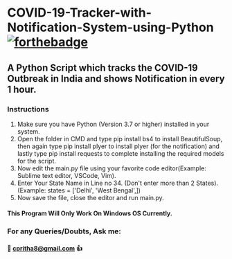 # COVID-19-Tracker-with-Notification-System-using-Python     [![forthebadge](https://forthebadge.com/images/badges/made-with-python.svg)](https://forthebadge.com)
## A Python Script which tracks the COVID-19 Outbreak in India and shows Notification in every 1 hour.

### Instructions
1. Make sure you have Python (Version 3.7 or higher) installed in your system.
2. Open the folder in CMD and type pip install bs4 to install BeautifulSoup, then again type pip install plyer to install plyer (for the notification) and lastly type pip install    requests to complete installing the required models for the script.
3. Now edit the main.py file using your favorite code editor(Example: Sublime text editor, VSCode, Vim).
4. Enter Your State Name in Line no 34. (Don't enter more than 2 States). (Example: states = ['Delhi', 'West Bengal',])
5. Now save the file, close the editor and run main.py.
#### This Program Will Only Work On Windows OS Currently.

### For any Queries/Doubts, Ask me:

 #### 📧 cpritha8@gmail.com 👍
